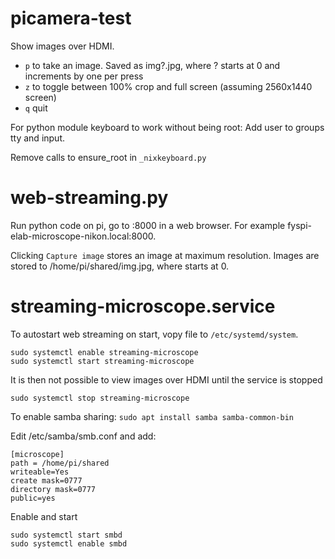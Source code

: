 # picamera-test

Show images over HDMI.

- `p` to take an image. Saved as img?.jpg, where ? starts at 0 and increments by one per press
- `z` to toggle between 100% crop and full screen (assuming 2560x1440 screen)
- `q` quit

For python module keyboard to work without being root:
Add user to groups tty and input.

Remove calls to ensure_root in `_nixkeyboard.py`

# web-streaming.py

Run python code on pi, go to <pi-ip-address>:8000 in a web browser. For example fyspi-elab-microscope-nikon.local:8000.

Clicking `Capture image` stores an image at maximum resolution. Images are stored to /home/pi/shared/img<num>.jpg, where <num> starts at 0. 


# streaming-microscope.service

To autostart web streaming on start, vopy file to `/etc/systemd/system`.

    sudo systemctl enable streaming-microscope
    sudo systemctl start streaming-microscope

It is then not possible to view images over HDMI until the service is stopped

    sudo systemctl stop streaming-microscope

To enable samba sharing: `sudo apt install samba samba-common-bin`

Edit /etc/samba/smb.conf and add:

    [microscope]
    path = /home/pi/shared
    writeable=Yes
    create mask=0777
    directory mask=0777
    public=yes

Enable and start

    sudo systemctl start smbd
    sudo systemctl enable smbd
